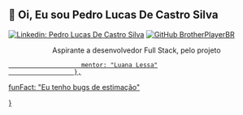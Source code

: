 <h2> 🤙 Oi, Eu sou Pedro Lucas De Castro Silva</h2> 

[![Linkedin: Pedro Lucas De Castro Silva](https://img.shields.io/badge/-pedrolucas-blue?style=flat-square&logo=Linkedin&logoColor=white&link=https://www.linkedin.com/in/pedro-lucas-de-castro-silva-b20aa0219/)](https://www.linkedin.com/in/pedro-lucas-de-castro-silva-b20aa0219/)
[![GitHub BrotherPlayerBR](https://img.shields.io/github/followers/BrotherPlayerBR)](https://github.com/BrotherPlayeBR)


<p align="center">Aspirante a desenvolvedor Full Stack, pelo projeto <a href="https://sejaalphaedtech.org.br/%22%3EAlpha EdTech</a>  do Instituto Alpha Lumen</p></br>


const fulano = {
  pronouns: "she" | "her",
  code: [Javascript, HTML, CSS],
  tools: [React, Node, Styled-Components, Jest],
  architecture: ["microservices", "event-driven", "design system pattern"],
  techCommunities: {
                        aspirante: "Alpha Edtech",
                        
                        mentor: "Luana Lessa"
                      },
  funFact: "Eu tenho bugs de estimação"

}   
